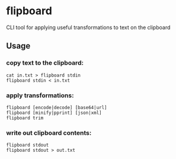 # flipboard

CLI tool for applying useful transformations to text on the clipboard

## Usage

### copy text to the clipboard: 

```
cat in.txt > flipboard stdin
flipboard stdin < in.txt
```

### apply transformations:

```
flipboard [encode|decode] [base64|url]
flipboard [minify|pprint] [json|xml]
flipboard trim
```

### write out clipboard contents:

```
flipboard stdout
flipboard stdout > out.txt
```
